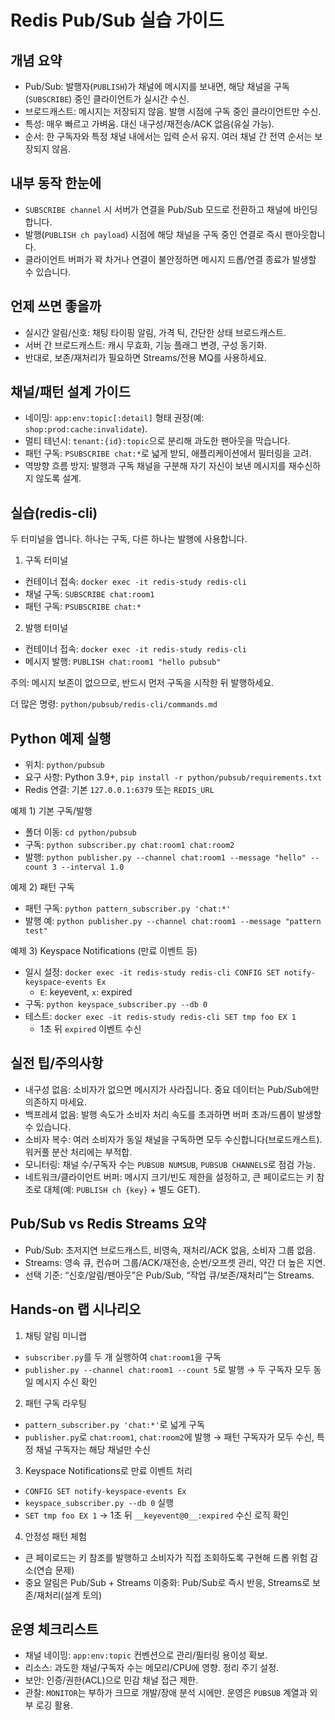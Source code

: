 # Redis Pub/Sub 실습 가이드

## 개념 요약
- Pub/Sub: 발행자(`PUBLISH`)가 채널에 메시지를 보내면, 해당 채널을 구독(`SUBSCRIBE`) 중인 클라이언트가 실시간 수신.
- 브로드캐스트: 메시지는 저장되지 않음. 발행 시점에 구독 중인 클라이언트만 수신.
- 특성: 매우 빠르고 가벼움. 대신 내구성/재전송/ACK 없음(유실 가능).
- 순서: 한 구독자와 특정 채널 내에서는 입력 순서 유지. 여러 채널 간 전역 순서는 보장되지 않음.

## 내부 동작 한눈에
- `SUBSCRIBE channel` 시 서버가 연결을 Pub/Sub 모드로 전환하고 채널에 바인딩합니다.
- 발행(`PUBLISH ch payload`) 시점에 해당 채널을 구독 중인 연결로 즉시 팬아웃합니다.
- 클라이언트 버퍼가 꽉 차거나 연결이 불안정하면 메시지 드롭/연결 종료가 발생할 수 있습니다.

## 언제 쓰면 좋을까
- 실시간 알림/신호: 채팅 타이핑 알림, 가격 틱, 간단한 상태 브로드캐스트.
- 서버 간 브로드캐스트: 캐시 무효화, 기능 플래그 변경, 구성 동기화.
- 반대로, 보존/재처리가 필요하면 Streams/전용 MQ를 사용하세요.

## 채널/패턴 설계 가이드
- 네이밍: `app:env:topic[:detail]` 형태 권장(예: `shop:prod:cache:invalidate`).
- 멀티 테넌시: `tenant:{id}:topic`으로 분리해 과도한 팬아웃을 막습니다.
- 패턴 구독: `PSUBSCRIBE chat:*`로 넓게 받되, 애플리케이션에서 필터링을 고려.
- 역방향 흐름 방지: 발행과 구독 채널을 구분해 자기 자신이 보낸 메시지를 재수신하지 않도록 설계.

## 실습(redis-cli)
두 터미널을 엽니다. 하나는 구독, 다른 하나는 발행에 사용합니다.

1) 구독 터미널
- 컨테이너 접속: `docker exec -it redis-study redis-cli`
- 채널 구독: `SUBSCRIBE chat:room1`
- 패턴 구독: `PSUBSCRIBE chat:*`

2) 발행 터미널
- 컨테이너 접속: `docker exec -it redis-study redis-cli`
- 메시지 발행: `PUBLISH chat:room1 "hello pubsub"`

주의: 메시지 보존이 없으므로, 반드시 먼저 구독을 시작한 뒤 발행하세요.

더 많은 명령: `python/pubsub/redis-cli/commands.md`

## Python 예제 실행
- 위치: `python/pubsub`
- 요구 사항: Python 3.9+, `pip install -r python/pubsub/requirements.txt`
- Redis 연결: 기본 `127.0.0.1:6379` 또는 `REDIS_URL`

예제 1) 기본 구독/발행
- 폴더 이동: `cd python/pubsub`
- 구독: `python subscriber.py chat:room1 chat:room2`
- 발행: `python publisher.py --channel chat:room1 --message "hello" --count 3 --interval 1.0`

예제 2) 패턴 구독
- 패턴 구독: `python pattern_subscriber.py 'chat:*'`
- 발행 예: `python publisher.py --channel chat:room1 --message "pattern test"`

예제 3) Keyspace Notifications (만료 이벤트 등)
- 일시 설정: `docker exec -it redis-study redis-cli CONFIG SET notify-keyspace-events Ex`
  - `E`: keyevent, `x`: expired
- 구독: `python keyspace_subscriber.py --db 0`
- 테스트: `docker exec -it redis-study redis-cli SET tmp foo EX 1`
  - 1초 뒤 `expired` 이벤트 수신

## 실전 팁/주의사항
- 내구성 없음: 소비자가 없으면 메시지가 사라집니다. 중요 데이터는 Pub/Sub에만 의존하지 마세요.
- 백프레셔 없음: 발행 속도가 소비자 처리 속도를 초과하면 버퍼 초과/드롭이 발생할 수 있습니다.
- 소비자 복수: 여러 소비자가 동일 채널을 구독하면 모두 수신합니다(브로드캐스트). 워커풀 분산 처리에는 부적합.
- 모니터링: 채널 수/구독자 수는 `PUBSUB NUMSUB`, `PUBSUB CHANNELS`로 점검 가능.
- 네트워크/클라이언트 버퍼: 메시지 크기/빈도 제한을 설정하고, 큰 페이로드는 키 참조로 대체(예: `PUBLISH ch {key}` + 별도 GET).

## Pub/Sub vs Redis Streams 요약
- Pub/Sub: 초저지연 브로드캐스트, 비영속, 재처리/ACK 없음, 소비자 그룹 없음.
- Streams: 영속 큐, 컨슈머 그룹/ACK/재전송, 순번/오프셋 관리, 약간 더 높은 지연.
- 선택 기준: “신호/알림/팬아웃”은 Pub/Sub, “작업 큐/보존/재처리”는 Streams.

## Hands-on 랩 시나리오
1) 채팅 알림 미니랩
- `subscriber.py`를 두 개 실행하여 `chat:room1`을 구독
- `publisher.py --channel chat:room1 --count 5`로 발행 → 두 구독자 모두 동일 메시지 수신 확인

2) 패턴 구독 라우팅
- `pattern_subscriber.py 'chat:*'`로 넓게 구독
- `publisher.py`로 `chat:room1`, `chat:room2`에 발행 → 패턴 구독자가 모두 수신, 특정 채널 구독자는 해당 채널만 수신

3) Keyspace Notifications로 만료 이벤트 처리
- `CONFIG SET notify-keyspace-events Ex`
- `keyspace_subscriber.py --db 0` 실행
- `SET tmp foo EX 1` → 1초 뒤 `__keyevent@0__:expired` 수신 로직 확인

4) 안정성 패턴 체험
- 큰 페이로드는 키 참조를 발행하고 소비자가 직접 조회하도록 구현해 드롭 위험 감소(연습 문제)
- 중요 알림은 Pub/Sub + Streams 이중화: Pub/Sub로 즉시 반응, Streams로 보존/재처리(설계 토의)

## 운영 체크리스트
- 채널 네이밍: `app:env:topic` 컨벤션으로 관리/필터링 용이성 확보.
- 리소스: 과도한 채널/구독자 수는 메모리/CPU에 영향. 정리 주기 설정.
- 보안: 인증/권한(ACL)으로 민감 채널 접근 제한.
- 관찰: `MONITOR`는 부하가 크므로 개발/장애 분석 시에만. 운영은 `PUBSUB` 계열과 외부 로깅 활용.
